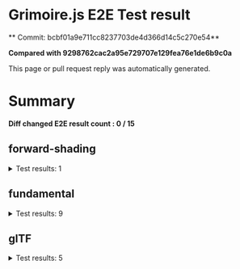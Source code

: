 # Grimoire.js E2E Test result

** Commit: bcbf01a9e711cc8237703de4d366d14c5c270e54**

**Compared with 9298762cac2a95e729707e129fea76e1de6b9c0a**

This page or pull request reply was automatically generated.

# Summary

**Diff changed E2E result count : 0 / 15**



## forward-shading

<details>
    <summary>Test results: 1</summary>

### 0:forward-shading/pbr-rougness-metallic\[NOT TESTED BEFORE\]

* load: 11746
* waitFor: 




<img src="https://188-108731811-gh.circle-artifacts.com/0/tmp/circle-artifacts.wkxOrj1/current/forward-shadingpbr-rougness-metallic.png"/>




<a href="http://jsrun.it/kyasbal/gCfn3#grimoirejs&#x3D;staging-bcbf01a9e711cc8237703de4d366d14c5c270e54">OPEN</a>



<details>
    <summary>Logs</summary>

```
log:%cGrimoire.js v0.0.0-development
plugins:

  1 : grimoirejs-math@1.15.1
  2 : grimoirejs-fundamental@0.33.1
  3 : grimoirejs-forward-shading@1.10.2

To suppress this message,please inject a line &quot;gr.debug &#x3D; false;&quot; on the initializing timing. color:#44F;font-weight:bold;
```

</details>

<details>
    <summary>Meta</summary>


|Key|Value|
|:-:|:-:|
|config|[object Object]|
|loadTime|11746|
|logs|[object Object]|
|diffTestResult|true|
|url|http://jsrun.it/kyasbal/gCfn3#grimoirejs&#x3D;staging-bcbf01a9e711cc8237703de4d366d14c5c270e54|


</details>

<details>
    <summary>Config</summary>


|Key|Value|
|:-:|:-:|
|url|http://jsrun.it/kyasbal/gCfn3|
|timeout|100000|
|waitFor||
|width|640|
|height|480|
|threshold|3%|
|shift|2|
|group|forward-shading|
|name|pbr-rougness-metallic|


</details>


---

 

</details>


## fundamental

<details>
    <summary>Test results: 9</summary>

### 0:fundamental/texture-direction\[NOT TESTED BEFORE\]

* load: 3858
* waitFor: 




<img src="https://188-108731811-gh.circle-artifacts.com/1/tmp/circle-artifacts.2BnP5C1/current/fundamentaltexture-direction.png"/>




<a href="https://codepen.io/kyasbal-1994/debug/gXMBJV#grimoirejs&#x3D;staging-bcbf01a9e711cc8237703de4d366d14c5c270e54">OPEN</a>



<details>
    <summary>Logs</summary>

```
log:%cGrimoire.js v0.0.0-development
plugins:

  1 : grimoirejs-math@1.15.1
  2 : grimoirejs-fundamental@0.33.1

To suppress this message,please inject a line &quot;gr.debug &#x3D; false;&quot; on the initializing timing. color:#44F;font-weight:bold;
```

</details>

<details>
    <summary>Meta</summary>


|Key|Value|
|:-:|:-:|
|config|[object Object]|
|loadTime|3858|
|logs|[object Object]|
|diffTestResult|true|
|url|https://codepen.io/kyasbal-1994/debug/gXMBJV#grimoirejs&#x3D;staging-bcbf01a9e711cc8237703de4d366d14c5c270e54|


</details>

<details>
    <summary>Config</summary>


|Key|Value|
|:-:|:-:|
|url|https://codepen.io/kyasbal-1994/debug/gXMBJV|
|timeout|100000|
|waitFor||
|width|640|
|height|480|
|threshold|3%|
|shift|2|
|group|fundamental|
|name|texture-direction|


</details>


---


### 1:fundamental/uv\[NOT TESTED BEFORE\]

* load: 4356
* waitFor: 




<img src="https://188-108731811-gh.circle-artifacts.com/2/tmp/circle-artifacts.z2w5tfi/current/fundamentaluv.png"/>




<a href="https://codepen.io/kyasbal-1994/debug/vWXLLK#grimoirejs&#x3D;staging-bcbf01a9e711cc8237703de4d366d14c5c270e54">OPEN</a>



<details>
    <summary>Logs</summary>

```
log:%cGrimoire.js v0.0.0-development
plugins:

  1 : grimoirejs-math@1.15.1
  2 : grimoirejs-fundamental@0.33.1

To suppress this message,please inject a line &quot;gr.debug &#x3D; false;&quot; on the initializing timing. color:#44F;font-weight:bold;
```

</details>

<details>
    <summary>Meta</summary>


|Key|Value|
|:-:|:-:|
|config|[object Object]|
|loadTime|4356|
|logs|[object Object]|
|diffTestResult|true|
|url|https://codepen.io/kyasbal-1994/debug/vWXLLK#grimoirejs&#x3D;staging-bcbf01a9e711cc8237703de4d366d14c5c270e54|


</details>

<details>
    <summary>Config</summary>


|Key|Value|
|:-:|:-:|
|url|https://codepen.io/kyasbal-1994/debug/vWXLLK|
|timeout|100000|
|waitFor||
|width|640|
|height|480|
|threshold|3%|
|shift|2|
|group|fundamental|
|name|uv|


</details>


---


### 2:fundamental/normal\[NOT TESTED BEFORE\]

* load: 4343
* waitFor: 




<img src="https://188-108731811-gh.circle-artifacts.com/3/tmp/circle-artifacts.Skc9us0/current/fundamentalnormal.png"/>




<a href="https://codepen.io/kyasbal-1994/debug/RjGroo#grimoirejs&#x3D;staging-bcbf01a9e711cc8237703de4d366d14c5c270e54">OPEN</a>



<details>
    <summary>Logs</summary>

```
log:%cGrimoire.js v0.0.0-development
plugins:

  1 : grimoirejs-math@1.15.1
  2 : grimoirejs-fundamental@0.33.1

To suppress this message,please inject a line &quot;gr.debug &#x3D; false;&quot; on the initializing timing. color:#44F;font-weight:bold;
```

</details>

<details>
    <summary>Meta</summary>


|Key|Value|
|:-:|:-:|
|config|[object Object]|
|loadTime|4343|
|logs|[object Object]|
|diffTestResult|true|
|url|https://codepen.io/kyasbal-1994/debug/RjGroo#grimoirejs&#x3D;staging-bcbf01a9e711cc8237703de4d366d14c5c270e54|


</details>

<details>
    <summary>Config</summary>


|Key|Value|
|:-:|:-:|
|url|https://codepen.io/kyasbal-1994/debug/RjGroo|
|timeout|100000|
|waitFor||
|width|640|
|height|480|
|threshold|3%|
|shift|2|
|group|fundamental|
|name|normal|


</details>


---


### 3:fundamental/wireframe\[NOT TESTED BEFORE\]

* load: 1420
* waitFor: 




<img src="https://188-108731811-gh.circle-artifacts.com/0/tmp/circle-artifacts.wkxOrj1/current/fundamentalwireframe.png"/>




<a href="https://codepen.io/kyasbal-1994/debug/MOmjyJ#grimoirejs&#x3D;staging-bcbf01a9e711cc8237703de4d366d14c5c270e54">OPEN</a>



<details>
    <summary>Logs</summary>

```
log:%cGrimoire.js v0.0.0-development
plugins:

  1 : grimoirejs-math@1.15.1
  2 : grimoirejs-fundamental@0.33.1

To suppress this message,please inject a line &quot;gr.debug &#x3D; false;&quot; on the initializing timing. color:#44F;font-weight:bold;
```

</details>

<details>
    <summary>Meta</summary>


|Key|Value|
|:-:|:-:|
|config|[object Object]|
|loadTime|1420|
|logs|[object Object]|
|diffTestResult|true|
|url|https://codepen.io/kyasbal-1994/debug/MOmjyJ#grimoirejs&#x3D;staging-bcbf01a9e711cc8237703de4d366d14c5c270e54|


</details>

<details>
    <summary>Config</summary>


|Key|Value|
|:-:|:-:|
|url|https://codepen.io/kyasbal-1994/debug/MOmjyJ|
|timeout|100000|
|waitFor||
|width|640|
|height|480|
|threshold|3%|
|shift|2|
|group|fundamental|
|name|wireframe|


</details>


---


### 4:fundamental/canvasFollowRelative\[NOT TESTED BEFORE\]

* load: 1072
* waitFor: 




<img src="https://188-108731811-gh.circle-artifacts.com/1/tmp/circle-artifacts.2BnP5C1/current/fundamentalcanvasFollowRelative.png"/>




<a href="https://codepen.io/kyasbal-1994/debug/bf323f6b9725ceb75f0865d6dddd68b9#grimoirejs&#x3D;staging-bcbf01a9e711cc8237703de4d366d14c5c270e54">OPEN</a>



<details>
    <summary>Logs</summary>

```
log:%cGrimoire.js v0.0.0-development
plugins:

  1 : grimoirejs-math@1.15.1
  2 : grimoirejs-fundamental@0.33.1

To suppress this message,please inject a line &quot;gr.debug &#x3D; false;&quot; on the initializing timing. color:#44F;font-weight:bold;
```

</details>

<details>
    <summary>Meta</summary>


|Key|Value|
|:-:|:-:|
|config|[object Object]|
|loadTime|1072|
|logs|[object Object]|
|diffTestResult|true|
|url|https://codepen.io/kyasbal-1994/debug/bf323f6b9725ceb75f0865d6dddd68b9#grimoirejs&#x3D;staging-bcbf01a9e711cc8237703de4d366d14c5c270e54|


</details>

<details>
    <summary>Config</summary>


|Key|Value|
|:-:|:-:|
|url|https://codepen.io/kyasbal-1994/debug/bf323f6b9725ceb75f0865d6dddd68b9|
|timeout|100000|
|waitFor||
|width|640|
|height|480|
|threshold|3%|
|shift|2|
|group|fundamental|
|name|canvasFollowRelative|


</details>


---


### 5:fundamental/canvasConsiderBorder\[NOT TESTED BEFORE\]

* load: 1115
* waitFor: 




<img src="https://188-108731811-gh.circle-artifacts.com/2/tmp/circle-artifacts.z2w5tfi/current/fundamentalcanvasConsiderBorder.png"/>




<a href="https://codepen.io/kyasbal-1994/debug/d448653295e3678bdbbc626bf9192f79#grimoirejs&#x3D;staging-bcbf01a9e711cc8237703de4d366d14c5c270e54">OPEN</a>



<details>
    <summary>Logs</summary>

```
log:%cGrimoire.js v0.0.0-development
plugins:

  1 : grimoirejs-math@1.15.1
  2 : grimoirejs-fundamental@0.33.1

To suppress this message,please inject a line &quot;gr.debug &#x3D; false;&quot; on the initializing timing. color:#44F;font-weight:bold;
```

</details>

<details>
    <summary>Meta</summary>


|Key|Value|
|:-:|:-:|
|config|[object Object]|
|loadTime|1115|
|logs|[object Object]|
|diffTestResult|true|
|url|https://codepen.io/kyasbal-1994/debug/d448653295e3678bdbbc626bf9192f79#grimoirejs&#x3D;staging-bcbf01a9e711cc8237703de4d366d14c5c270e54|


</details>

<details>
    <summary>Config</summary>


|Key|Value|
|:-:|:-:|
|url|https://codepen.io/kyasbal-1994/debug/d448653295e3678bdbbc626bf9192f79|
|timeout|100000|
|waitFor||
|width|640|
|height|480|
|threshold|3%|
|shift|2|
|group|fundamental|
|name|canvasConsiderBorder|


</details>


---


### 6:fundamental/dynamicParentSizeChange\[NOT TESTED BEFORE\]

* load: 1420
* waitFor: 




<img src="https://188-108731811-gh.circle-artifacts.com/3/tmp/circle-artifacts.Skc9us0/current/fundamentaldynamicParentSizeChange.png"/>




<a href="https://codepen.io/kyasbal-1994/debug/074bef092e7a50ed3e33fe7c75c923e6#grimoirejs&#x3D;staging-bcbf01a9e711cc8237703de4d366d14c5c270e54">OPEN</a>



<details>
    <summary>Logs</summary>

```
log:%cGrimoire.js v0.0.0-development
plugins:

  1 : grimoirejs-math@1.15.1
  2 : grimoirejs-fundamental@0.33.1

To suppress this message,please inject a line &quot;gr.debug &#x3D; false;&quot; on the initializing timing. color:#44F;font-weight:bold;
```

</details>

<details>
    <summary>Meta</summary>


|Key|Value|
|:-:|:-:|
|config|[object Object]|
|loadTime|1420|
|logs|[object Object]|
|diffTestResult|true|
|url|https://codepen.io/kyasbal-1994/debug/074bef092e7a50ed3e33fe7c75c923e6#grimoirejs&#x3D;staging-bcbf01a9e711cc8237703de4d366d14c5c270e54|


</details>

<details>
    <summary>Config</summary>


|Key|Value|
|:-:|:-:|
|url|https://codepen.io/kyasbal-1994/debug/074bef092e7a50ed3e33fe7c75c923e6|
|timeout|100000|
|waitFor||
|width|640|
|height|480|
|threshold|3%|
|shift|2|
|group|fundamental|
|name|dynamicParentSizeChange|


</details>


---


### 7:fundamental/drawerContext\[NOT TESTED BEFORE\]

* load: 1729
* waitFor: 




<img src="https://188-108731811-gh.circle-artifacts.com/0/tmp/circle-artifacts.wkxOrj1/current/fundamentaldrawerContext.png"/>




<a href="https://codepen.io/kyasbal-1994/debug/b26f4b576f96d077eb0aab1d6b88668f#grimoirejs&#x3D;staging-bcbf01a9e711cc8237703de4d366d14c5c270e54">OPEN</a>



<details>
    <summary>Logs</summary>

```
log:%cGrimoire.js v0.0.0-development
plugins:

  1 : grimoirejs-math@1.15.1
  2 : grimoirejs-fundamental@0.33.1

To suppress this message,please inject a line &quot;gr.debug &#x3D; false;&quot; on the initializing timing. color:#44F;font-weight:bold;
```

</details>

<details>
    <summary>Meta</summary>


|Key|Value|
|:-:|:-:|
|config|[object Object]|
|loadTime|1729|
|logs|[object Object]|
|diffTestResult|true|
|url|https://codepen.io/kyasbal-1994/debug/b26f4b576f96d077eb0aab1d6b88668f#grimoirejs&#x3D;staging-bcbf01a9e711cc8237703de4d366d14c5c270e54|


</details>

<details>
    <summary>Config</summary>


|Key|Value|
|:-:|:-:|
|url|https://codepen.io/kyasbal-1994/debug/b26f4b576f96d077eb0aab1d6b88668f|
|timeout|100000|
|waitFor||
|width|640|
|height|480|
|threshold|3%|
|shift|2|
|group|fundamental|
|name|drawerContext|


</details>


---


### 8:fundamental/drawerContext2\[NOT TESTED BEFORE\]

* load: 1672
* waitFor: 




<img src="https://188-108731811-gh.circle-artifacts.com/1/tmp/circle-artifacts.2BnP5C1/current/fundamentaldrawerContext2.png"/>




<a href="https://s.codepen.io/kyasbal-1994/debug/c0e1065f3c412d326859c69fc4befb52#grimoirejs&#x3D;staging-bcbf01a9e711cc8237703de4d366d14c5c270e54">OPEN</a>



<details>
    <summary>Logs</summary>

```
log:%cGrimoire.js v0.0.0-development
plugins:

  1 : grimoirejs-math@1.15.1
  2 : grimoirejs-fundamental@0.33.1

To suppress this message,please inject a line &quot;gr.debug &#x3D; false;&quot; on the initializing timing. color:#44F;font-weight:bold;
```

</details>

<details>
    <summary>Meta</summary>


|Key|Value|
|:-:|:-:|
|config|[object Object]|
|loadTime|1672|
|logs|[object Object]|
|diffTestResult|true|
|url|https://s.codepen.io/kyasbal-1994/debug/c0e1065f3c412d326859c69fc4befb52#grimoirejs&#x3D;staging-bcbf01a9e711cc8237703de4d366d14c5c270e54|


</details>

<details>
    <summary>Config</summary>


|Key|Value|
|:-:|:-:|
|url|https://s.codepen.io/kyasbal-1994/debug/c0e1065f3c412d326859c69fc4befb52|
|timeout|100000|
|waitFor||
|width|640|
|height|480|
|threshold|3%|
|shift|2|
|group|fundamental|
|name|drawerContext2|


</details>


---

 

</details>


## glTF

<details>
    <summary>Test results: 5</summary>

### 0:glTF/gltf-triangle\[NOT TESTED BEFORE\]

* load: 1319
* waitFor: 




<img src="https://188-108731811-gh.circle-artifacts.com/2/tmp/circle-artifacts.z2w5tfi/current/glTFgltf-triangle.png"/>




<a href="https://codepen.io/kyasbal-1994/debug/e8ca361b9c48e123380f391d31210de5#grimoirejs&#x3D;staging-bcbf01a9e711cc8237703de4d366d14c5c270e54">OPEN</a>



<details>
    <summary>Logs</summary>

```
log:%cGrimoire.js v0.0.0-development
plugins:

  1 : grimoirejs-math@1.15.1
  2 : grimoirejs-fundamental@0.33.1
  3 : grimoirejs-animation@1.3.5
  4 : grimoirejs-forward-shading@1.10.2
  5 : grimoirejs-gltf@2.3.19

To suppress this message,please inject a line &quot;gr.debug &#x3D; false;&quot; on the initializing timing. color:#44F;font-weight:bold;
```

</details>

<details>
    <summary>Meta</summary>


|Key|Value|
|:-:|:-:|
|config|[object Object]|
|loadTime|1319|
|logs|[object Object]|
|diffTestResult|true|
|url|https://codepen.io/kyasbal-1994/debug/e8ca361b9c48e123380f391d31210de5#grimoirejs&#x3D;staging-bcbf01a9e711cc8237703de4d366d14c5c270e54|


</details>

<details>
    <summary>Config</summary>


|Key|Value|
|:-:|:-:|
|url|https://codepen.io/kyasbal-1994/debug/e8ca361b9c48e123380f391d31210de5|
|timeout|100000|
|waitFor||
|width|640|
|height|480|
|threshold|3%|
|shift|2|
|group|glTF|
|name|gltf-triangle|


</details>


---


### 1:glTF/gltf-triangle-without-indices\[NOT TESTED BEFORE\]

* load: 1218
* waitFor: 




<img src="https://188-108731811-gh.circle-artifacts.com/3/tmp/circle-artifacts.Skc9us0/current/glTFgltf-triangle-without-indices.png"/>




<a href="https://codepen.io/kyasbal-1994/debug/b5b1bc440f20c52166aeefd01cbb677e#grimoirejs&#x3D;staging-bcbf01a9e711cc8237703de4d366d14c5c270e54">OPEN</a>



<details>
    <summary>Logs</summary>

```
log:%cGrimoire.js v0.0.0-development
plugins:

  1 : grimoirejs-math@1.15.1
  2 : grimoirejs-fundamental@0.33.1
  3 : grimoirejs-animation@1.3.5
  4 : grimoirejs-forward-shading@1.10.2
  5 : grimoirejs-gltf@2.3.19

To suppress this message,please inject a line &quot;gr.debug &#x3D; false;&quot; on the initializing timing. color:#44F;font-weight:bold;
```

</details>

<details>
    <summary>Meta</summary>


|Key|Value|
|:-:|:-:|
|config|[object Object]|
|loadTime|1218|
|logs|[object Object]|
|diffTestResult|true|
|url|https://codepen.io/kyasbal-1994/debug/b5b1bc440f20c52166aeefd01cbb677e#grimoirejs&#x3D;staging-bcbf01a9e711cc8237703de4d366d14c5c270e54|


</details>

<details>
    <summary>Config</summary>


|Key|Value|
|:-:|:-:|
|url|https://codepen.io/kyasbal-1994/debug/b5b1bc440f20c52166aeefd01cbb677e|
|timeout|100000|
|waitFor||
|width|640|
|height|480|
|threshold|3%|
|shift|2|
|group|glTF|
|name|gltf-triangle-without-indices|


</details>


---


### 2:glTF/gltf-simple-meshes\[NOT TESTED BEFORE\]

* load: 1251
* waitFor: 




<img src="https://188-108731811-gh.circle-artifacts.com/0/tmp/circle-artifacts.wkxOrj1/current/glTFgltf-simple-meshes.png"/>




<a href="https://codepen.io/kyasbal-1994/debug/6e959821e1870e44d75bb9eb5b76ad14#grimoirejs&#x3D;staging-bcbf01a9e711cc8237703de4d366d14c5c270e54">OPEN</a>



<details>
    <summary>Logs</summary>

```
log:%cGrimoire.js v0.0.0-development
plugins:

  1 : grimoirejs-math@1.15.1
  2 : grimoirejs-fundamental@0.33.1
  3 : grimoirejs-animation@1.3.5
  4 : grimoirejs-forward-shading@1.10.2
  5 : grimoirejs-gltf@2.3.19

To suppress this message,please inject a line &quot;gr.debug &#x3D; false;&quot; on the initializing timing. color:#44F;font-weight:bold;
```

</details>

<details>
    <summary>Meta</summary>


|Key|Value|
|:-:|:-:|
|config|[object Object]|
|loadTime|1251|
|logs|[object Object]|
|diffTestResult|true|
|url|https://codepen.io/kyasbal-1994/debug/6e959821e1870e44d75bb9eb5b76ad14#grimoirejs&#x3D;staging-bcbf01a9e711cc8237703de4d366d14c5c270e54|


</details>

<details>
    <summary>Config</summary>


|Key|Value|
|:-:|:-:|
|url|https://codepen.io/kyasbal-1994/debug/6e959821e1870e44d75bb9eb5b76ad14|
|timeout|100000|
|waitFor||
|width|640|
|height|480|
|threshold|3%|
|shift|2|
|group|glTF|
|name|gltf-simple-meshes|


</details>


---


### 3:glTF/gltf-suzane\[NOT TESTED BEFORE\]

* load: 925
* waitFor: 




<img src="https://188-108731811-gh.circle-artifacts.com/1/tmp/circle-artifacts.2BnP5C1/current/glTFgltf-suzane.png"/>




<a href="https://s.codepen.io/kyasbal-1994/debug/fac20bbbeb4713f2a2169b09f615b741#grimoirejs&#x3D;staging-bcbf01a9e711cc8237703de4d366d14c5c270e54">OPEN</a>



<details>
    <summary>Logs</summary>

```
log:%cGrimoire.js v0.0.0-development
plugins:

  1 : grimoirejs-math@1.15.1
  2 : grimoirejs-fundamental@0.33.1
  3 : grimoirejs-animation@1.3.5
  4 : grimoirejs-forward-shading@1.10.2
  5 : grimoirejs-gltf@2.3.19

To suppress this message,please inject a line &quot;gr.debug &#x3D; false;&quot; on the initializing timing. color:#44F;font-weight:bold;
```

</details>

<details>
    <summary>Meta</summary>


|Key|Value|
|:-:|:-:|
|config|[object Object]|
|loadTime|925|
|logs|[object Object]|
|diffTestResult|true|
|url|https://s.codepen.io/kyasbal-1994/debug/fac20bbbeb4713f2a2169b09f615b741#grimoirejs&#x3D;staging-bcbf01a9e711cc8237703de4d366d14c5c270e54|


</details>

<details>
    <summary>Config</summary>


|Key|Value|
|:-:|:-:|
|url|https://s.codepen.io/kyasbal-1994/debug/fac20bbbeb4713f2a2169b09f615b741|
|timeout|100000|
|waitFor||
|width|640|
|height|480|
|threshold|3%|
|shift|2|
|group|glTF|
|name|gltf-suzane|


</details>


---


### 4:glTF/gltf-duck\[NOT TESTED BEFORE\]

* load: 513
* waitFor: 




<img src="https://188-108731811-gh.circle-artifacts.com/2/tmp/circle-artifacts.z2w5tfi/current/glTFgltf-duck.png"/>




<a href="https://s.codepen.io/kyasbal-1994/debug/a600e4dd689e739ba59ff8e01b69e92e#grimoirejs&#x3D;staging-bcbf01a9e711cc8237703de4d366d14c5c270e54">OPEN</a>



<details>
    <summary>Logs</summary>

```
log:%cGrimoire.js v0.0.0-development
plugins:

  1 : grimoirejs-math@1.15.1
  2 : grimoirejs-fundamental@0.33.1
  3 : grimoirejs-animation@1.3.5
  4 : grimoirejs-forward-shading@1.10.2
  5 : grimoirejs-gltf@2.3.19

To suppress this message,please inject a line &quot;gr.debug &#x3D; false;&quot; on the initializing timing. color:#44F;font-weight:bold;
```

</details>

<details>
    <summary>Meta</summary>


|Key|Value|
|:-:|:-:|
|config|[object Object]|
|loadTime|513|
|logs|[object Object]|
|diffTestResult|true|
|url|https://s.codepen.io/kyasbal-1994/debug/a600e4dd689e739ba59ff8e01b69e92e#grimoirejs&#x3D;staging-bcbf01a9e711cc8237703de4d366d14c5c270e54|


</details>

<details>
    <summary>Config</summary>


|Key|Value|
|:-:|:-:|
|url|https://s.codepen.io/kyasbal-1994/debug/a600e4dd689e739ba59ff8e01b69e92e|
|timeout|100000|
|waitFor||
|width|640|
|height|480|
|threshold|3%|
|shift|2|
|group|glTF|
|name|gltf-duck|


</details>


---

 

</details>
 